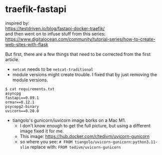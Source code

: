 # traefik-fastapi

inspired by:  
https://testdriven.io/blog/fastapi-docker-traefik/  
and then went on to infuse stuff from this series:  
https://www.digitalocean.com/community/tutorial-series/how-to-create-web-sites-with-flask

But first, there are a few things that need to be corrected from the first article.  
- `netcat` needs to be `netcat-traditional`
- module versions might create trouble.  I fixed that by just removing the module versions.
```
$ cat requirements.txt 
asyncpg
fastapi==0.89.1
ormar==0.12.1
psycopg2-binary
uvicorn==0.20.0

```
- tiangolo's gunicorn/iuvicorn image borks on a Mac M1.
   - I don't know enough to get the full picture, but using a different image fixed it for me.
   - This image: https://hub.docker.com/r/tedivm/uvicorn-gunicorn
   - so where you see:
   `# FROM tiangolo/uvicorn-gunicorn:python3.11-slim`
   replace with:
   `FROM tedivm/uvicorn-gunicorn`

   

